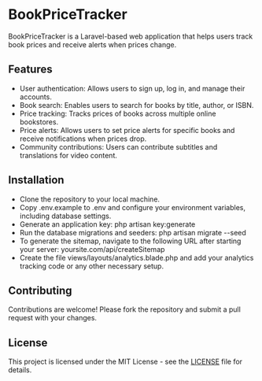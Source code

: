 # BookPriceTracker

BookPriceTracker is a Laravel-based web application that helps users track book prices and receive alerts when prices change.

## Features

- User authentication: Allows users to sign up, log in, and manage their accounts.
- Book search: Enables users to search for books by title, author, or ISBN.
- Price tracking: Tracks prices of books across multiple online bookstores.
- Price alerts: Allows users to set price alerts for specific books and receive notifications when prices drop.
- Community contributions: Users can contribute subtitles and translations for video content.

## Installation
 - Clone the repository to your local machine.
 - Copy .env.example to .env and configure your environment variables, including database settings.
 - Generate an application key:
php artisan key:generate
 - Run the database migrations and seeders:
php artisan migrate --seed
 - To generate the sitemap, navigate to the following URL after starting your server:
yoursite.com/api/createSitemap
 - Create the file views/layouts/analytics.blade.php and add your analytics tracking code or any other necessary setup.

## Contributing

Contributions are welcome! Please fork the repository and submit a pull request with your changes.

## License

This project is licensed under the MIT License - see the [LICENSE](LICENSE) file for details.
